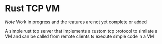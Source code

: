 # Rust TCP VM

*Note* Work in progress and the features are not yet complete or added

A simple rust tcp server that implements a custom tcp protocol to similate a VM and can be called from remote clients to execute simple code in a VM


